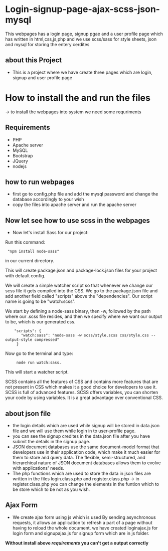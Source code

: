 # Login-signup-page-ajax-scss-json-mysql
This webpages has a login page, signup pgae and a user profile page which has written in html,css,js,php and we use scss/sass for style sheets, json and mysql for storing the entery cerdites

## about this Project

* This is a project where we have create three pages which are login, signup and user profile page 

# How to install the and run the files

-> to install the webpages into system we need some requriments 

## Requirements
* PHP
* Apache server
* MySQL
* Bootstrap
* JQuery 
* nodejs

## how to run webpages

* first go to config.php file and add the mysql password and change the database accordingly to your wish 
* copy the files into apache server and run the apache server 

## Now let see how to use scss in the webpages

* Now let's install Sass for our project:

Run this command:

     "npm install node-sass" 
 
 in our current directory.

This will create package.json and package-lock.json files for your project with default config.

We will create a simple watcher script so that whenever we change our scss file it gets compiled into the CSS.
We go to the package.json file and add another field called "scripts" above the "dependencies".
Our script name is going to be "watch:scss".

We start by defining a node-sass binary, then -w, followed by the path where our .scss file resides, 
and then we specify where we want our output  to be, which is our generated css.

        "scripts": {
           "watch:sass": "node-sass -w scss/style.scss css/style.css --output-style compressed"
         }

Now go to the terminal and type:

         node run watch:sass. 

This will start a watcher script.

SCSS contains all the features of CSS and contains more features that are not present in CSS which makes it a good choice for developers to use it. SCSS is full of advanced features. SCSS offers variables, you can shorten your code by using variables. It is a great advantage over conventional CSS.

## about json file 
* the login details which are used while signup will be stored in data.json file and we will use them while login in to user-profile page.
* you can see the signup credites in the data.json file after you have submit the details in the signup page.
* JSON document databases use the same document-model format that developers use in their application code, which make it much easier for them to store and query data. The flexible, semi-structured, and hierarchical nature of JSON document databases allows them to evolve with applications' needs.
* The php functions which are used to store the data in json files are written in the files login.class.php and register.class.php
-> in register.class.php you can change the elements in the funtion which to be store which to be not as you wish.

## Ajax Form 
* We create ajax form using js which is used By sending asynchronous requests, it allows an application to refresh a part of a page without having to reload the whole document. we have created loginajax.js for login form and signupajax.js for signup form which are in js folder.

**Without install above _requirements_ you can't get a output correctly**


